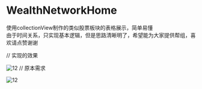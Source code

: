 # WealthNetworkHome

使用collectionView制作的类似股票板块的表格展示，简单易懂  
   由于时间关系，只实现基本逻辑，但是思路清晰明了，希望能为大家提供帮组，喜欢请点赞谢谢
   
   // 实现的效果
   
   ![12](https://github.com/ChinaArJun/WealthNetworkHome/blob/master/实现的效果.gif)
   // 原本需求
   
   ![12](https://github.com/ChinaArJun/WealthNetworkHome/blob/master/需求.png)

